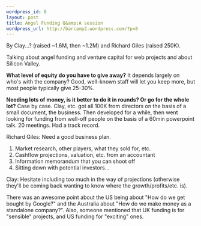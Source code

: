 ```yaml
--- 
wordpress_id: 8
layout: post
title: Angel Funding Q&amp;A session
wordpress_url: http://barcamp2.wordpress.com/?p=8
---
```

By Clay...? (raised ~1.6M, then ~1.2M) and Richard Giles (raised 250K).

Talking about angel funding and venture capital for web projects and about Silicon Valley.

<strong>What level of equity do you have to give away?</strong> It depends largely on who's with the company? Good, well-known staff will let you keep more, but most people typically give 25-30%.

<strong>Needing lots of money, is it better to do it in rounds? Or go for the whole lot?</strong> Case by case. Clay, etc. got all 100K from directors on the basis of a small document, the business. Then developed for a while, then went looking for funding from well-off people on the basis of a 60min powerpoint talk. 20 meetings. Had a track record.

Richard Giles: Need a good business plan. <ol><li>Market research, other players, what they sold for, etc.</li><li>Cashflow projections, valuation, etc. from an accountant</li><li>Information memorandum that you can shoot off</li><li>Sitting down with potential investors...</li></ol>

Clay: Hesitate including too much in the way of projections (otherwise they'll be coming back wanting to know where the growth/profits/etc. is).

There was an awesome point about the US being about "How do we get bought by Google?" and the Australia about "How do we make money as a standalone company?". Also, someone mentioned that UK funding is for "sensible" projects, and US funding for "exciting" ones.
